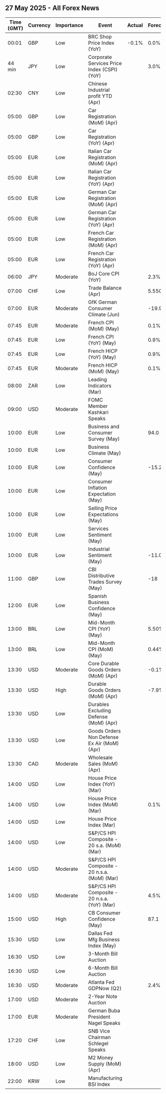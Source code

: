 ## 27 May 2025 - All Forex News

| Time (GMT) | Currency | Importance | Event | Actual | Forecast | Previous |
|------|----------|------------|-------|--------|----------|----------|
| 00:01 | GBP | Low | BRC Shop Price Index (YoY) | -0.1% | 0.0% | -0.1% |
| 44 min | JPY | Low | Corporate Services Price Index (CSPI) (YoY) |  | 3.0% | 3.1% |
| 02:30 | CNY | Low | Chinese Industrial profit YTD (Apr) |  |  | 0.8% |
| 05:00 | GBP | Low | Car Registration (MoM) (Apr) |  |  | 324.8% |
| 05:00 | GBP | Low | Car Registration (YoY) (Apr) |  |  | 12.4% |
| 05:00 | EUR | Low | Italian Car Registration (MoM) (Apr) |  |  | 24.8% |
| 05:00 | EUR | Low | Italian Car Registration (YoY) (Apr) |  |  | 6.3% |
| 05:00 | EUR | Low | German Car Registration (MoM) (Apr) |  |  | 24.6% |
| 05:00 | EUR | Low | German Car Registration (YoY) (Apr) |  |  | -3.9% |
| 05:00 | EUR | Low | French Car Registration (MoM) (Apr) |  |  | 8.7% |
| 05:00 | EUR | Low | French Car Registration (YoY) (Apr) |  |  | -14.5% |
| 06:00 | JPY | Moderate | BoJ Core CPI (YoY) |  | 2.3% | 2.2% |
| 07:00 | CHF | Low | Trade Balance (Apr) |  | 5.550B | 6.350B |
| 07:00 | EUR | Moderate | GfK German Consumer Climate (Jun) |  | -19.9 | -20.6 |
| 07:45 | EUR | Moderate | French CPI (MoM) (May) |  | 0.1% | 0.6% |
| 07:45 | EUR | Low | French CPI (YoY) (May) |  | 0.9% | 0.8% |
| 07:45 | EUR | Low | French HICP (YoY) (May) |  | 0.9% | 0.9% |
| 07:45 | EUR | Moderate | French HICP (MoM) (May) |  | 0.1% | 0.7% |
| 08:00 | ZAR | Low | Leading Indicators (Mar) |  |  | 114.20% |
| 09:00 | USD | Moderate | FOMC Member Kashkari Speaks |  |  |  |
| 10:00 | EUR | Low | Business and Consumer Survey (May) |  | 94.0 | 93.6 |
| 10:00 | EUR | Low | Business Climate (May) |  |  | -0.67 |
| 10:00 | EUR | Low | Consumer Confidence (May) |  | -15.2 | -16.7 |
| 10:00 | EUR | Low | Consumer Inflation Expectation (May) |  |  | 29.6 |
| 10:00 | EUR | Low | Selling Price Expectations (May) |  |  | 11.0 |
| 10:00 | EUR | Low | Services Sentiment (May) |  |  | 1.4 |
| 10:00 | EUR | Low | Industrial Sentiment (May) |  | -11.0 | -11.2 |
| 11:00 | GBP | Low | CBI Distributive Trades Survey (May) |  | -18 | -8 |
| 12:00 | EUR | Low | Spanish Business Confidence (May) |  |  | -4.1 |
| 13:00 | BRL | Low | Mid-Month CPI (YoY) (May) |  | 5.50% | 5.49% |
| 13:00 | BRL | Low | Mid-Month CPI (MoM) (May) |  | 0.44% | 0.43% |
| 13:30 | USD | Moderate | Core Durable Goods Orders (MoM) (Apr) |  | -0.1% | 0.0% |
| 13:30 | USD | High | Durable Goods Orders (MoM) (Apr) |  | -7.9% | 9.2% |
| 13:30 | USD | Low | Durables Excluding Defense (MoM) (Apr) |  |  | 10.5% |
| 13:30 | USD | Low | Goods Orders Non Defense Ex Air (MoM) (Apr) |  |  | 0.1% |
| 13:30 | CAD | Moderate | Wholesale Sales (MoM) (Apr) |  |  | 0.2% |
| 14:00 | USD | Low | House Price Index (YoY) (Mar) |  |  | 3.9% |
| 14:00 | USD | Low | House Price Index (MoM) (Mar) |  | 0.1% | 0.1% |
| 14:00 | USD | Low | House Price Index (Mar) |  |  | 437.3 |
| 14:00 | USD | Low | S&P/CS HPI Composite - 20 s.a. (MoM) (Mar) |  |  | 0.4% |
| 14:00 | USD | Moderate | S&P/CS HPI Composite - 20 n.s.a. (MoM) (Mar) |  |  | 0.7% |
| 14:00 | USD | Moderate | S&P/CS HPI Composite - 20 n.s.a. (YoY) (Mar) |  | 4.5% | 4.5% |
| 15:00 | USD | High | CB Consumer Confidence (May) |  | 87.1 | 86.0 |
| 15:30 | USD | Low | Dallas Fed Mfg Business Index (May) |  |  | -35.8 |
| 16:30 | USD | Low | 3-Month Bill Auction |  |  | 4.285% |
| 16:30 | USD | Low | 6-Month Bill Auction |  |  | 4.140% |
| 16:30 | USD | Moderate | Atlanta Fed GDPNow (Q2) |  | 2.4% | 2.4% |
| 17:00 | USD | Moderate | 2-Year Note Auction |  |  | 3.795% |
| 17:00 | EUR | Moderate | German Buba President Nagel Speaks |  |  |  |
| 17:20 | CHF | Low | SNB Vice Chairman Schlegel Speaks |  |  |  |
| 18:00 | USD | Low | M2 Money Supply (MoM) (Apr) |  |  | 21.76T |
| 22:00 | KRW | Low | Manufacturing BSI Index |  |  | 68 |
